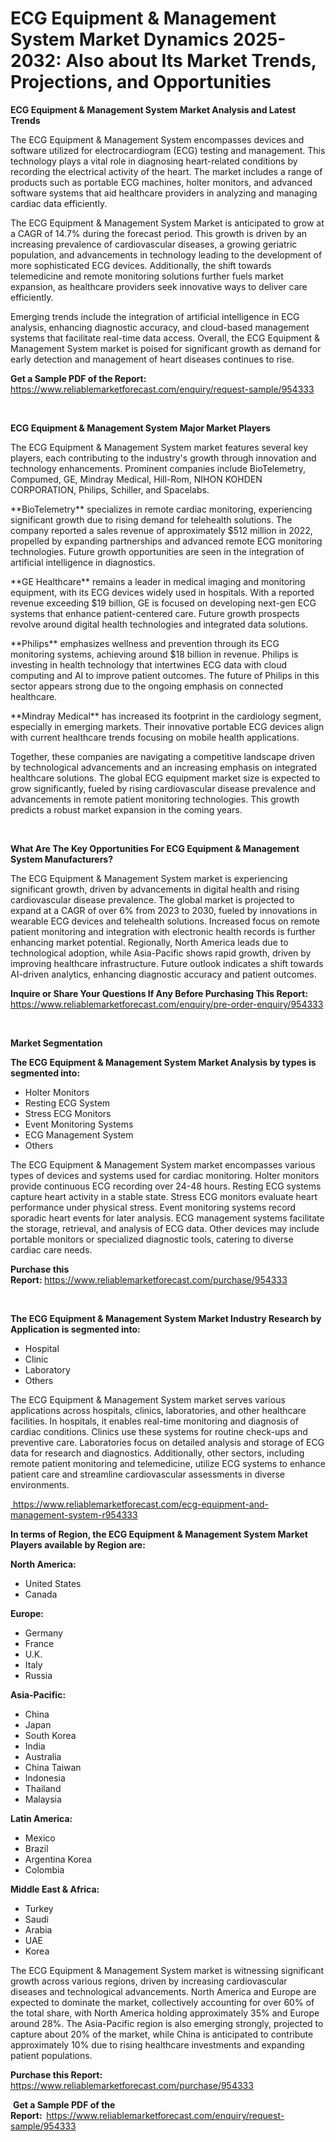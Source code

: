 <p><h1>ECG Equipment & Management System Market Dynamics 2025-2032: Also about Its Market Trends, Projections, and Opportunities</h1></p><p><strong>ECG Equipment & Management System Market Analysis and Latest Trends</strong></p>
<p><p>The ECG Equipment & Management System encompasses devices and software utilized for electrocardiogram (ECG) testing and management. This technology plays a vital role in diagnosing heart-related conditions by recording the electrical activity of the heart. The market includes a range of products such as portable ECG machines, holter monitors, and advanced software systems that aid healthcare providers in analyzing and managing cardiac data efficiently.</p><p>The ECG Equipment & Management System Market is anticipated to grow at a CAGR of 14.7% during the forecast period. This growth is driven by an increasing prevalence of cardiovascular diseases, a growing geriatric population, and advancements in technology leading to the development of more sophisticated ECG devices. Additionally, the shift towards telemedicine and remote monitoring solutions further fuels market expansion, as healthcare providers seek innovative ways to deliver care efficiently.</p><p>Emerging trends include the integration of artificial intelligence in ECG analysis, enhancing diagnostic accuracy, and cloud-based management systems that facilitate real-time data access. Overall, the ECG Equipment & Management System market is poised for significant growth as demand for early detection and management of heart diseases continues to rise.</p></p>
<p><strong>Get a Sample PDF of the Report:&nbsp;</strong> <a href="https://www.reliablemarketforecast.com/enquiry/request-sample/954333?utm_campaign=3617&utm_medium=2&utm_source=Github&utm_content=ia&utm_term=18042025&utm_id=ecg-equipment-management-system">https://www.reliablemarketforecast.com/enquiry/request-sample/954333</a></p>
<p>&nbsp;</p>
<p><strong>ECG Equipment & Management System Major Market Players</strong></p>
<p><p>The ECG Equipment & Management System market features several key players, each contributing to the industry's growth through innovation and technology enhancements. Prominent companies include BioTelemetry, Compumed, GE, Mindray Medical, Hill-Rom, NIHON KOHDEN CORPORATION, Philips, Schiller, and Spacelabs.</p><p>**BioTelemetry** specializes in remote cardiac monitoring, experiencing significant growth due to rising demand for telehealth solutions. The company reported a sales revenue of approximately $512 million in 2022, propelled by expanding partnerships and advanced remote ECG monitoring technologies. Future growth opportunities are seen in the integration of artificial intelligence in diagnostics.</p><p>**GE Healthcare** remains a leader in medical imaging and monitoring equipment, with its ECG devices widely used in hospitals. With a reported revenue exceeding $19 billion, GE is focused on developing next-gen ECG systems that enhance patient-centered care. Future growth prospects revolve around digital health technologies and integrated data solutions.</p><p>**Philips** emphasizes wellness and prevention through its ECG monitoring systems, achieving around $18 billion in revenue. Philips is investing in health technology that intertwines ECG data with cloud computing and AI to improve patient outcomes. The future of Philips in this sector appears strong due to the ongoing emphasis on connected healthcare.</p><p>**Mindray Medical** has increased its footprint in the cardiology segment, especially in emerging markets. Their innovative portable ECG devices align with current healthcare trends focusing on mobile health applications.</p><p>Together, these companies are navigating a competitive landscape driven by technological advancements and an increasing emphasis on integrated healthcare solutions. The global ECG equipment market size is expected to grow significantly, fueled by rising cardiovascular disease prevalence and advancements in remote patient monitoring technologies. This growth predicts a robust market expansion in the coming years.</p></p>
<p>&nbsp;</p>
<p><strong>What Are The Key Opportunities For ECG Equipment & Management System Manufacturers?</strong></p>
<p><p>The ECG Equipment & Management System market is experiencing significant growth, driven by advancements in digital health and rising cardiovascular disease prevalence. The global market is projected to expand at a CAGR of over 6% from 2023 to 2030, fueled by innovations in wearable ECG devices and telehealth solutions. Increased focus on remote patient monitoring and integration with electronic health records is further enhancing market potential. Regionally, North America leads due to technological adoption, while Asia-Pacific shows rapid growth, driven by improving healthcare infrastructure. Future outlook indicates a shift towards AI-driven analytics, enhancing diagnostic accuracy and patient outcomes.</p></p>
<p><strong>Inquire or Share Your Questions If Any Before Purchasing This Report:</strong> <a href="https://www.reliablemarketforecast.com/enquiry/pre-order-enquiry/954333?utm_campaign=3617&utm_medium=2&utm_source=Github&utm_content=ia&utm_term=18042025&utm_id=ecg-equipment-management-system">https://www.reliablemarketforecast.com/enquiry/pre-order-enquiry/954333</a></p>
<p>&nbsp;</p>
<p><strong>Market Segmentation</strong></p>
<p><strong>The ECG Equipment & Management System Market Analysis by types is segmented into:</strong></p>
<p><ul><li>Holter Monitors</li><li>Resting ECG System</li><li>Stress ECG Monitors</li><li>Event Monitoring Systems</li><li>ECG Management System</li><li>Others</li></ul></p>
<p><p>The ECG Equipment & Management System market encompasses various types of devices and systems used for cardiac monitoring. Holter monitors provide continuous ECG recording over 24-48 hours. Resting ECG systems capture heart activity in a stable state. Stress ECG monitors evaluate heart performance under physical stress. Event monitoring systems record sporadic heart events for later analysis. ECG management systems facilitate the storage, retrieval, and analysis of ECG data. Other devices may include portable monitors or specialized diagnostic tools, catering to diverse cardiac care needs.</p></p>
<p><strong>Purchase this Report:&nbsp;</strong><a href="https://www.reliablemarketforecast.com/purchase/954333?utm_campaign=3617&utm_medium=2&utm_source=Github&utm_content=ia&utm_term=18042025&utm_id=ecg-equipment-management-system">https://www.reliablemarketforecast.com/purchase/954333</a></p>
<p>&nbsp;</p>
<p><strong>The ECG Equipment & Management System Market Industry Research by Application is segmented into:</strong></p>
<p><ul><li>Hospital</li><li>Clinic</li><li>Laboratory</li><li>Others</li></ul></p>
<p><p>The ECG Equipment & Management System market serves various applications across hospitals, clinics, laboratories, and other healthcare facilities. In hospitals, it enables real-time monitoring and diagnosis of cardiac conditions. Clinics use these systems for routine check-ups and preventive care. Laboratories focus on detailed analysis and storage of ECG data for research and diagnostics. Additionally, other sectors, including remote patient monitoring and telemedicine, utilize ECG systems to enhance patient care and streamline cardiovascular assessments in diverse environments.</p></p>
<p><a href="https://www.reliablemarketforecast.com/ecg-equipment-and-management-system-r954333?utm_campaign=3617&utm_medium=2&utm_source=Github&utm_content=ia&utm_term=18042025&utm_id=ecg-equipment-management-system">&nbsp;https://www.reliablemarketforecast.com/ecg-equipment-and-management-system-r954333</a></p>
<p><strong>In terms of Region, the ECG Equipment & Management System Market Players available by Region are:</strong></p>
<p>
    <p> <strong> North America: </strong>
        <ul>
            <li>United States</li>
            <li>Canada</li>
        </ul>
        </p> 
    <p> <strong> Europe: </strong>
        <ul>
            <li>Germany</li>
            <li>France</li>
            <li>U.K.</li>
            <li>Italy</li>
            <li>Russia</li>
        </ul>
        </p> 
    <p> <strong> Asia-Pacific: </strong>
        <ul>
            <li>China</li>
            <li>Japan</li>
            <li>South Korea</li>
            <li>India</li>
            <li>Australia</li>
            <li>China Taiwan</li>
            <li>Indonesia</li>
            <li>Thailand</li>
            <li>Malaysia</li>
        </ul>
        </p> 
    <p> <strong> Latin America: </strong>
        <ul>
            <li>Mexico</li>
            <li>Brazil</li>
            <li>Argentina Korea</li>
            <li>Colombia</li>
        </ul>
        </p> 
    <p> <strong> Middle East & Africa: </strong>
        <ul>
            <li>Turkey</li>
            <li>Saudi</li>
            <li>Arabia</li>
            <li>UAE</li>
            <li>Korea</li>
        </ul>
    </p>
    </p>
<p><p>The ECG Equipment & Management System market is witnessing significant growth across various regions, driven by increasing cardiovascular diseases and technological advancements. North America and Europe are expected to dominate the market, collectively accounting for over 60% of the total share, with North America holding approximately 35% and Europe around 28%. The Asia-Pacific region is also emerging strongly, projected to capture about 20% of the market, while China is anticipated to contribute approximately 10% due to rising healthcare investments and expanding patient populations.</p></p>
<p><strong>Purchase this Report: </strong><a href="https://www.reliablemarketforecast.com/purchase/954333?utm_campaign=3617&utm_medium=2&utm_source=Github&utm_content=ia&utm_term=18042025&utm_id=ecg-equipment-management-system">https://www.reliablemarketforecast.com/purchase/954333</a></p>
<p>&nbsp;<strong>Get a Sample PDF of the Report:&nbsp;&nbsp;</strong><a href="https://www.reliablemarketforecast.com/enquiry/request-sample/954333?utm_campaign=3617&utm_medium=2&utm_source=Github&utm_content=ia&utm_term=18042025&utm_id=ecg-equipment-management-system">https://www.reliablemarketforecast.com/enquiry/request-sample/954333</a></p>
<p><strong></strong></p>
<p><p></p><p></p><p></p></p>